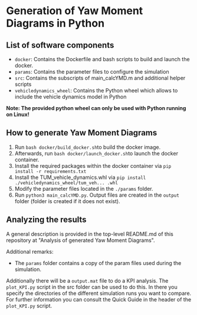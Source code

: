 # Generation of Yaw Moment Diagrams in Python

## List of software components
* `docker`: Contains the Dockerfile and bash scripts to build and launch the docker.
* `params`: Contains the parameter files to configure the simulation
* `src`: Contains the subscripts of main_calcYMD.m and additional helper scripts
* `vehicledynamics_wheel`: Contains the Python wheel which allows to include the vehicle dynamics model in Python

**Note: The provided python wheel can only be used with Python running on Linux!**

## How to generate Yaw Moment Diagrams
1. Run `bash docker/build_docker.sh`to build the docker image.
2. Afterwards, run `bash docker/launch_docker.sh`to launch the docker container.
2. Install the required packages within the docker container via `pip install -r requirements.txt`
3. Install the TUM_vehicle_dynamics.whl via `pip install ./vehicledynamics_wheel/tum_veh... .whl`
4. Modify the parameter files located in the `./params` folder.
5. Run `python3 main_calcYMD.py`. Output files are created in the `output` folder (folder is created if it does not exist).

## Analyzing the results
A general description is provided in the top-level README.md of this repository at "Analysis of generated Yaw Moment Diagrams".

Additional remarks:
* The ``params`` folder contains a copy of the param files used during the simulation.

Additionally there will be a ``output.mat`` file to do a KPI analysis.
The ``plot_KPI.py`` script in the src folder can be used to do this. In there you specify the directories of the different simulation runs you want to compare.
For further information you can consult the Quick Guide in the header of the ``plot_KPI.py`` script.
